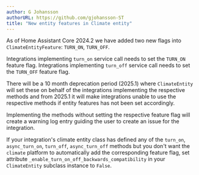 ```yaml
---
author: G Johansson
authorURL: https://github.com/gjohansson-ST
title: "New entity features in Climate entity"
---
```


As of Home Assistant Core 2024.2 we have added two new flags into `ClimateEntityFeature`: `TURN_ON`, `TURN_OFF`.

Integrations implementing `turn_on` service call needs to set the `TURN_ON` feature flag.
Integrations implementing `turn_off` service call needs to set the `TURN_OFF` feature flag.

There will be a 10 month deprecation period (2025.1) where `ClimateEntity` will set these on behalf of the integrations implementing the respective methods and from 2025.1 it will make integrations unable to use the respective methods if entity features has not been set accordingly.

Implementing the methods without setting the respective feature flag will create a warning log entry guiding the user to create an issue for the integration.

If your integration's climate entity class has defined any of the `turn_on`, `async_turn_on`, `turn_off`, `async_turn_off` methods but you don't want the `climate` platform to automatically add the corresponding feature flag, set attribute `_enable_turn_on_off_backwards_compatibility` in your `ClimateEntity` subclass instance to `False`.
